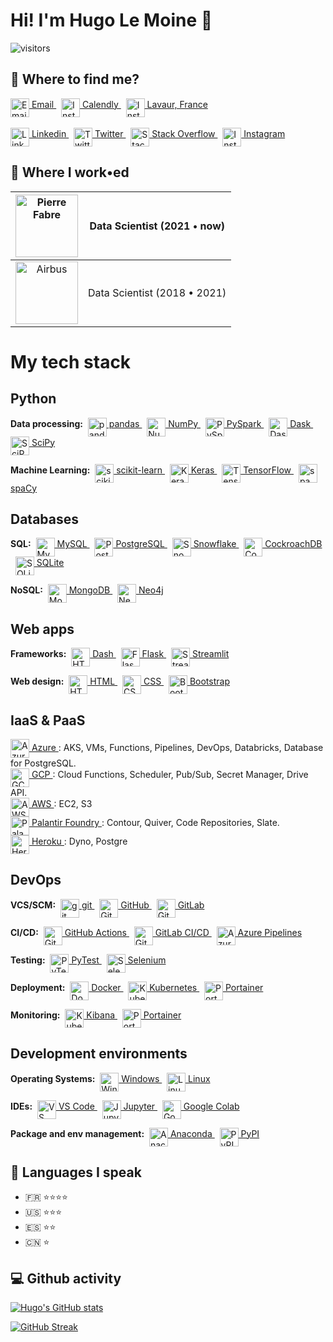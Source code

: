 # Hi! I'm Hugo Le Moine 👋
![visitors](https://visitor-badge.laobi.icu/badge?page_id=hugolmn.hugolmn&format=True)

## :eyes: Where to find me?
<a href="mailto:hugo.le-moine@outlook.fr">
  <img align="middle" alt="Email" width="30px" src="https://cdn.jsdelivr.net/npm/simple-icons@v7/icons/microsoftoutlook.svg"/>
  Email
</a>
&nbsp;
<a href="https://calendly.com/hugolmn">
  <img align="middle" alt="Instagram" width="30px" src="https://cdn.jsdelivr.net/npm/simple-icons@v7/icons/googlecalendar.svg"/>
  Calendly
</a>
&nbsp;
<a href="https://google.com/maps/place/Lavaur">
  <img align="middle" alt="Instagram" width="30px" src="https://cdn.jsdelivr.net/npm/simple-icons@v7/icons/googlemaps.svg"/>
  Lavaur, France
</a>
</br>
</br>
<a href="https://linkedin.com/in/hugo-le-moine">
  <img align="middle" alt="Linkedin" width="30px" src="https://cdn.jsdelivr.net/npm/simple-icons@v7/icons/linkedin.svg"/>
  Linkedin
</a>
&nbsp;
<a href="https://twitter.com/hugo_le_moine_">
  <img align="middle" alt="Twitter" width="30px" src="https://cdn.jsdelivr.net/npm/simple-icons@v7/icons/twitter.svg"/>
  Twitter
</a>
&nbsp;
<a href="https://stackoverflow.com/users/13765085/hugolmn">
  <img align="middle" alt="Stack Overflow" width="30px" src="https://cdn.jsdelivr.net/npm/simple-icons@v7/icons/stackoverflow.svg"/>
  Stack Overflow
</a>
&nbsp;
<a href="https://instagram.com/hugo_le_moine">
  <img align="middle" alt="Instagram" width="30px" src="https://cdn.jsdelivr.net/npm/simple-icons@v7/icons/instagram.svg"/>
  Instagram
</a>

## :office: Where I work•ed

| <a href="https://www.pierre-fabre.com" target="_blank"><img align="middle" alt="Pierre Fabre" width="100px" height="100px" src="https://www.pierre-fabre.com//themes/custom/pf_corporate/logo.svg"/></a> | Data Scientist (2021 • now) |
|:---------:|:----------------------------------:|
| <a href="https://airbus.com" target="_blank"><img align="middle" alt="Airbus" width="100px" height="100px" src="https://cdn.jsdelivr.net/npm/simple-icons@v7/icons/airbus.svg"/></a> | Data Scientist (2018 • 2021) |

# My tech stack
## Python

**Data processing:**&nbsp;
<a href="https://pandas.pydata.org/">
  <img align="middle" alt="pandas" width="30px" src="https://cdn.jsdelivr.net/npm/simple-icons@v7/icons/pandas.svg"/>
  pandas
</a>
&nbsp;
<a href="https://numpy.org/">
  <img align="middle" alt="NumPy" width="30px" src="https://cdn.jsdelivr.net/npm/simple-icons@v7/icons/numpy.svg"/>
  NumPy
</a>
&nbsp;
<a href="https://spark.apache.org/">
  <img align="middle" alt="PySpark" width="30px" src="https://cdn.jsdelivr.net/npm/simple-icons@v7/icons/apachespark.svg"/>
  PySpark
</a>
&nbsp;
<a href="https://www.dask.org/">
  <img align="middle" alt="Dask" width="30px" src="https://cdn.jsdelivr.net/npm/simple-icons@v7/icons/dask.svg"/>
  Dask
</a>
&nbsp;
<a href="https://scipy.org/">
  <img align="middle" alt="SciPy" width="30px" src="https://cdn.jsdelivr.net/npm/simple-icons@v7/icons/scipy.svg"/>
  SciPy
</a>

**Machine Learning:**&nbsp;
<a href="https://scikit-learn.org/stable/">
  <img align="middle" alt="scikit-learn" width="30px" src="https://cdn.jsdelivr.net/npm/simple-icons@v7/icons/scikitlearn.svg"/>
  scikit-learn
</a>
&nbsp;
<a href="https://keras.io/">
  <img align="middle" alt="Keras" width="30px" src="https://cdn.jsdelivr.net/npm/simple-icons@v7/icons/keras.svg"/>
  Keras
</a>
&nbsp;
<a href="https://www.tensorflow.org">
  <img align="middle" alt="TensorFlow" width="30px" src="https://cdn.jsdelivr.net/npm/simple-icons@v7/icons/tensorflow.svg"/>
  TensorFlow
</a>
&nbsp;
<a href="https://spacy.io/">
  <img align="middle" alt="spaCy" width="30px" src="https://cdn.jsdelivr.net/npm/simple-icons@v7/icons/spacy.svg"/>
  spaCy
</a>

## Databases

**SQL:**&nbsp;
<a href="https://www.mysql.com">
  <img align="middle" alt="MySQL" width="30px" src="https://cdn.jsdelivr.net/npm/simple-icons@v7/icons/mysql.svg"/>
  MySQL
</a>
&nbsp;
<a href="https://www.postgresql.org/">
  <img align="middle" alt="PostgreSQL" width="30px" src="https://cdn.jsdelivr.net/npm/simple-icons@v7/icons/postgresql.svg"/>
  PostgreSQL
</a>
&nbsp;
<a href="https://www.snowflake.com">
  <img align="middle" alt="Snowflake" width="30px" src="https://cdn.jsdelivr.net/npm/simple-icons@v7/icons/snowflake.svg"/>
  Snowflake
</a>
&nbsp;
<a href="https://www.cockroachlabs.com/">
  <img align="middle" alt="CockroachDB" width="30px" src="https://cdn.jsdelivr.net/npm/simple-icons@v7/icons/cockroachlabs.svg"/>
  CockroachDB
</a>
&nbsp;
<a href="https://www.sqlite.org/">
  <img align="middle" alt="SQLite" width="30px" src="https://cdn.jsdelivr.net/npm/simple-icons@v7/icons/sqlite.svg"/>
  SQLite
</a>


**NoSQL:**&nbsp;
<a href="https://www.mongodb.com">
  <img align="middle" alt="MongoDB" width="30px" src="https://cdn.jsdelivr.net/npm/simple-icons@v7/icons/mongodb.svg"/>
  MongoDB
</a>
&nbsp;
<a href="https://neo4j.com">
  <img align="middle" alt="Neo4j" width="30px" src="https://cdn.jsdelivr.net/npm/simple-icons@v7/icons/neo4j.svg"/>
  Neo4j
</a>

## Web apps

**Frameworks:**&nbsp;
<a href="https://plotly.com/">
  <img align="middle" alt="HTML5" width="30px" src="https://cdn.jsdelivr.net/npm/simple-icons@v7/icons/plotly.svg"/>
  Dash
</a>
&nbsp;
<a href="https://flask.palletsprojects.com">
  <img align="middle" alt="Flask" width="30px" src="https://cdn.jsdelivr.net/npm/simple-icons@v7/icons/flask.svg"/>
  Flask
</a>
&nbsp;
<a href="https://streamlit.io/">
  <img align="middle" alt="  Streamlit
" width="30px" src="https://cdn.jsdelivr.net/npm/simple-icons@v7/icons/streamlit.svg"/>
  Streamlit
</a>

**Web design:**&nbsp;
<a href="https://developer.mozilla.org/fr/docs/Web/HTML">
  <img align="middle" alt="HTML5" width="30px" src="https://cdn.jsdelivr.net/npm/simple-icons@v7/icons/html5.svg"/>
  HTML
</a>
&nbsp;
<a href="https://developer.mozilla.org/fr/docs/Web/CSS">
  <img align="middle" alt="CSS" width="30px" src="https://cdn.jsdelivr.net/npm/simple-icons@v7/icons/css3.svg"/>
  CSS
</a>
&nbsp;
<a href="https://getbootstrap.com/">
  <img align="middle" alt="Bootstrap" width="30px" src="https://cdn.jsdelivr.net/npm/simple-icons@v7/icons/bootstrap.svg"/>
  Bootstrap
</a>

## IaaS & PaaS

<a href="https://azure.microsoft.com">
  <img align="center" alt="Azure" width="30px" src="https://cdn.jsdelivr.net/npm/simple-icons@v7/icons/microsoftazure.svg"/>
  Azure
</a>: AKS, VMs, Functions, Pipelines, DevOps, Databricks, Database for PostgreSQL.
</br>
<a href="https://cloud.google.com">
  <img align="middle" alt="GCP" width="30px" src="https://cdn.jsdelivr.net/npm/simple-icons@v7/icons/googlecloud.svg"/>
  GCP
</a>: Cloud Functions, Scheduler, Pub/Sub, Secret Manager, Drive API.
</br>
<a href="https://aws.amazon.com">
  <img align="middle" alt="AWS" width="30px" src="https://cdn.jsdelivr.net/npm/simple-icons@v7/icons/amazonaws.svg"/>
  AWS
</a>: EC2, S3
</br>
<a href="https://www.palantir.com/platforms/foundry">
  <img align="middle" alt="Palantir Foundry" width="30px" src="https://cdn.jsdelivr.net/npm/simple-icons@v7/icons/palantir.svg"/>
  Palantir Foundry
</a>: Contour, Quiver, Code Repositories, Slate.
</br>
<a href="https://www.heroku.com/">
  <img align="middle" alt="Heroku" width="30px" src="https://cdn.jsdelivr.net/npm/simple-icons@v7/icons/heroku.svg"/>
  Heroku
</a>: Dyno, Postgre

## DevOps

**VCS/SCM:**&nbsp;
<a href="https://git-scm.com/">
  <img align="middle" alt="git" width="30px" src="https://cdn.jsdelivr.net/npm/simple-icons@v7/icons/git.svg"/>
  git
</a>
&nbsp;
<a href="https://github.com/">
  <img align="middle" alt="GitHub" width="30px" src="https://cdn.jsdelivr.net/npm/simple-icons@v7/icons/github.svg"/>
  GitHub
</a>
&nbsp;
<a href="https://gitlab.com">
  <img align="middle" alt="GitLab" width="30px" src="https://cdn.jsdelivr.net/npm/simple-icons@v7/icons/gitlab.svg"/>
  GitLab
</a>

**CI/CD:**&nbsp;
<a href="https://github.com/features/actions">
  <img align="middle" alt="GitHub" width="30px" src="https://cdn.jsdelivr.net/npm/simple-icons@v7/icons/githubactions.svg"/>
  GitHub Actions
</a>
&nbsp;
<a href="https://docs.gitlab.com/ee/ci/">
  <img align="middle" alt="GitLab" width="30px" src="https://cdn.jsdelivr.net/npm/simple-icons@v7/icons/gitlab.svg"/>
  GitLab CI/CD
</a>
&nbsp;
<a href="https://azure.microsoft.com/products/devops/pipelines/">
  <img align="middle" alt="Azure Pipelines" width="30px" src="https://cdn.jsdelivr.net/npm/simple-icons@v7/icons/azurepipelines.svg"/>
  Azure Pipelines
</a>

**Testing:**&nbsp;
<a href="https://docs.pytest.org">
  <img align="middle" alt="PyTest" width="30px" src="https://cdn.jsdelivr.net/npm/simple-icons@v7/icons/pytest.svg"/>
  PyTest
</a>
&nbsp;
<a href="https://www.selenium.dev/">
  <img align="middle" alt="Selenium" width="30px" src="https://cdn.jsdelivr.net/npm/simple-icons@v7/icons/selenium.svg"/>
  Selenium
</a>

**Deployment:**&nbsp;
<a href="https://www.docker.com/">
  <img align="middle" alt="Docker" width="30px" src="https://cdn.jsdelivr.net/npm/simple-icons@v7/icons/docker.svg"/>
  Docker
</a>
&nbsp;
<a href="https://kubernetes.io/">
  <img align="middle" alt="Kubernetes" width="30px" src="https://cdn.jsdelivr.net/npm/simple-icons@v7/icons/kubernetes.svg"/>
  Kubernetes
</a>
&nbsp;
<a href="https://www.portainer.io/">
  <img align="middle" alt="Portainer" width="30px" src="https://cdn.jsdelivr.net/npm/simple-icons@v7/icons/portainer.svg"/>
  Portainer
</a>

**Monitoring:**&nbsp;
<a href="https://www.elastic.co/kibana/">
  <img align="middle" alt="Kubernetes" width="30px" src="https://cdn.jsdelivr.net/npm/simple-icons@v7/icons/kibana.svg"/>
  Kibana
</a>
&nbsp;
<a href="https://www.portainer.io/">
  <img align="middle" alt="Portainer" width="30px" src="https://cdn.jsdelivr.net/npm/simple-icons@v7/icons/portainer.svg"/>
  Portainer
</a>

## Development environments

**Operating Systems:**&nbsp;
<a href="https://www.microsoft.com/windows">
  <img align="middle" alt="Windows" width="30px" src="https://cdn.jsdelivr.net/npm/simple-icons@v7/icons/windows.svg"/>
  Windows
</a>
&nbsp;
<a href="https://www.linux.org/">
  <img align="middle" alt="Linux" width="30px" src="https://cdn.jsdelivr.net/npm/simple-icons@v7/icons/linux.svg"/>
  Linux
</a>

**IDEs:**&nbsp;
<a href="https://code.visualstudio.com/">
  <img align="middle" alt="VS Code" width="30px" src="https://cdn.jsdelivr.net/npm/simple-icons@v7/icons/visualstudiocode.svg"/>
  VS Code
</a>
&nbsp;
<a href="https://jupyter.org/">
  <img align="middle" alt="Jupyter" width="30px" src="https://cdn.jsdelivr.net/npm/simple-icons@v7/icons/jupyter.svg"/>
  Jupyter
</a>
&nbsp;
<a href="https://colab.research.google.com/">
  <img align="middle" alt="Google Colab" width="30px" src="https://cdn.jsdelivr.net/npm/simple-icons@v7/icons/googlecolab.svg"/>
  Google Colab
</a>

**Package and env management:**&nbsp;
<a href="https://www.anaconda.com">
  <img align="middle" alt="Anaconda" width="30px" src="https://cdn.jsdelivr.net/npm/simple-icons@v7/icons/anaconda.svg"/>
  Anaconda
</a>
&nbsp;
<a href="https://pypi.org/">
  <img align="middle" alt="PyPI" width="30px" src="https://cdn.jsdelivr.net/npm/simple-icons@v7/icons/pypi.svg"/>
  PyPI
</a>

## :speak_no_evil: Languages I speak
- :fr: :star::star::star::star:
- :us: :star::star::star:
- :es: :star::star:
- :cn: :star:

## :computer: Github activity
[![Hugo's GitHub stats](https://github-readme-stats.vercel.app/api?username=hugolmn&title_color=007bff&icon_color=007bff&border_radius=5&show_icons=true)](https://github.com/hugolmn)

[![GitHub Streak](http://github-readme-streak-stats.herokuapp.com?user=hugolmn&border_radius=5&ring=007BFF)](https://github.com/hugolmn)

